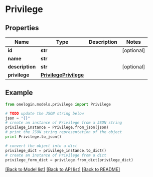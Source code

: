 # Privilege


## Properties
Name | Type | Description | Notes
------------ | ------------- | ------------- | -------------
**id** | **str** |  | [optional] 
**name** | **str** |  | 
**description** | **str** |  | [optional] 
**privilege** | [**PrivilegePrivilege**](PrivilegePrivilege.md) |  | 

## Example

```python
from onelogin.models.privilege import Privilege

# TODO update the JSON string below
json = "{}"
# create an instance of Privilege from a JSON string
privilege_instance = Privilege.from_json(json)
# print the JSON string representation of the object
print Privilege.to_json()

# convert the object into a dict
privilege_dict = privilege_instance.to_dict()
# create an instance of Privilege from a dict
privilege_form_dict = privilege.from_dict(privilege_dict)
```
[[Back to Model list]](../README.md#documentation-for-models) [[Back to API list]](../README.md#documentation-for-api-endpoints) [[Back to README]](../README.md)


